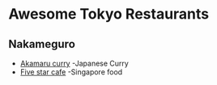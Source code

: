 # Awesome Tokyo Restaurants

## Nakameguro
* [Akamaru curry](https://tabelog.com/tokyo/A1317/A131701/13054844/) -Japanese Curry
* [Five star cafe](https://tabelog.com/tokyo/A1317/A131701/13041479/dtlrvwlst/B257079118/?lid=unpickup_review) -Singapore food


